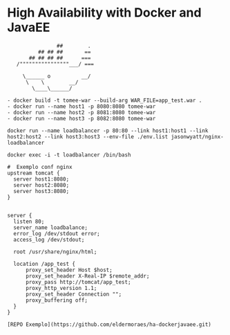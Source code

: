 # High Availability with Docker and JavaEE
                    ##        .
              ## ## ##       ==
           ## ## ## ##      ===
       /""""""""""""""""___/ ===
  ~~~ {~~ ~~~~ ~~~ ~~~~ ~~ ~ /  ===- ~~~
       \______ o          __/
        \    \        __/
          \____\______/
          
- docker build -t tomee-war --build-arg WAR_FILE=app_test.war .
- docker run --name host1 -p 8080:8080 tomee-war
- docker run --name host2 -p 8081:8080 tomee-war
- docker run --name host3 -p 8082:8080 tomee-war
	
docker run --name loadbalancer -p 80:80 --link host1:host1 --link host2:host2 --link host3:host3 --env-file ./env.list jasonwyatt/nginx-loadbalancer

docker exec -i -t loadbalancer /bin/bash

#  Exemplo conf nginx
upstream tomcat {
    server host1:8080;
    server host2:8080;
    server host3:8080;
}


server {
    listen 80;
    server_name loadbalance;
    error_log /dev/stdout error;
    access_log /dev/stdout;

    root /usr/share/nginx/html;

    location /app_test {
        proxy_set_header Host $host;
        proxy_set_header X-Real-IP $remote_addr;
        proxy_pass http://tomcat/app_test;
        proxy_http_version 1.1;
        proxy_set_header Connection "";
        proxy_buffering off;
    }
}

[REPO Exemplo](https://github.com/eldermoraes/ha-dockerjavaee.git)